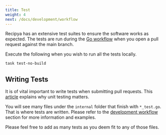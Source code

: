 ```yaml
---
title: Test
weight: 4
next: /docs/development/workflow
---
```


Recipya has an extensive test suites to ensure the software works as expected. 
The tests are run during the [Go workflow](https://github.com/reaper47/recipya/blob/main/.github/workflows/go.yml)
when you open a pull request against the main branch.

Execute the following when you wish to run all the tests locally.

```bash
task test-no-build
```

## Writing Tests

It is of vital important to write tests when submitting pull requests. This 
[article](https://www.codemag.com/Article/1901071/10-Reasons-Why-Unit-Testing-Matters) explains why 
unit testing matters.

You will see many files under the `internal` folder that finish with `*_test.go`. That is where tests are written.
Please refer to the [development workflow](/guide/docs/development/workflow) section for more information and examples.

Please feel free to add as many tests as you deem fit to any of those files.
